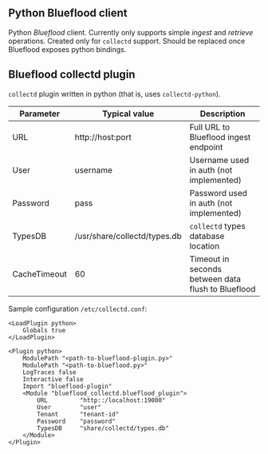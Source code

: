 ## Python Blueflood client

Python *Blueflood* client. Currently only supports simple *ingest* and *retrieve* operations. Created only for `collectd` support. Should be replaced once Blueflood exposes python bindings.

## Blueflood collectd plugin

`collectd` plugin written in python (that is, uses `collectd-python`). 

| Parameter         | Typical value                 | Description                                           |
| ----------------- | ----------------------------- |------------------------------------------             |
| URL               | http://host:port              | Full URL to Blueflood ingest endpoint                 |
| User              | username                      | Username used in auth (not implemented)               |
| Password          | pass                          | Password used in auth (not implemented)               |
| TypesDB           | /usr/share/collectd/types.db  | `collectd` types database location                    |
| CacheTimeout      | 60                            | Timeout in seconds between data flush to Blueflood    |


Sample configuration `/etc/collectd.conf`:

    <LoadPlugin python>
        Globals true
    </LoadPlugin>

    <Plugin python>
        ModulePath "<path-to-blueflood-plugin.py>"
        ModulePath "<path-to-blueflood.py>"
        LogTraces false
        Interactive false
        Import "blueflood-plugin"
        <Module "blueflood_collectd.blueflood_plugin">
            URL         "http::/localhost:19000"
            User        "user"
            Tenant      "tenant-id"
            Password    "password"
            TypesDB     "share/collectd/types.db"
        </Module>
    </Plugin>

